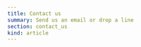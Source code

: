 ```yaml
--- 
title: Contact us
summary: Send us an email or drop a line
section: contact_us
kind: article
---
```

